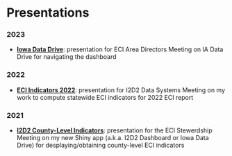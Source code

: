 # Presentations

### 2023
- [**Iowa Data Drive**](https://I2D2-ISU.github.io/Presentations/2022-12-14_ECI-indicators-2022/slides.html): presentation for ECI Area Directors Meeting on IA Data Drive for navigating the dashboard 

### 2022
- [**ECI Indicators 2022**](https://I2D2-ISU.github.io/Presentations/2022-12-14_ECI-indicators-2022/slides.html): presentation for I2D2 Data Systems Meeting on my work to compute statewide ECI indicators for 2022 ECI report


### 2021

- [**I2D2 County-Level Indicators**](https://I2D2-ISU.github.io/Presentations/2021-09-22_MIECHV-I2D2-data-drive/Dashboard_Presentation_MIECHV_2021-09-22.pdf): presentation for the ECI Stewerdship Meeting on my new Shiny app (a.k.a. I2D2 Dashboard or Iowa Data Drive) for desplaying/obtaining county-level ECI indicators
